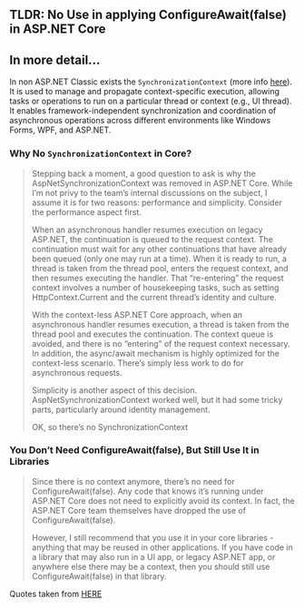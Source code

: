 ## TLDR: No Use in applying ConfigureAwait(false) in ASP.NET Core

## In more detail...

In non ASP.NET Classic exists the `SynchronizationContext` (more info [here](https://learn.microsoft.com/en-us/archive/msdn-magazine/2011/february/msdn-magazine-parallel-computing-it-s-all-about-the-synchronizationcontext)).
It is used to manage and propagate context-specific execution, allowing tasks or operations to run on a particular thread or context (e.g., UI thread). 
It enables framework-independent synchronization and coordination of asynchronous operations across different environments like Windows Forms, WPF, and ASP.NET.

### Why No `SynchronizationContext` in Core?

>Stepping back a moment, a good question to ask is why the AspNetSynchronizationContext was removed in ASP.NET Core. While I’m not privy to the team’s internal discussions on the subject, I assume it is for two reasons: performance and simplicity. Consider the performance aspect first.
>
>When an asynchronous handler resumes execution on legacy ASP.NET, the continuation is queued to the request context. The continuation must wait for any other continuations that have already been queued (only one may run at a time). When it is ready to run, a thread is taken from the thread pool, enters the request context, and then resumes executing the handler. That “re-entering” the request context involves a number of housekeeping tasks, such as setting HttpContext.Current and the current thread’s identity and culture.
>
>With the context-less ASP.NET Core approach, when an asynchronous handler resumes execution, a thread is taken from the thread pool and executes the continuation. The context queue is avoided, and there is no “entering” of the request context necessary. In addition, the async/await mechanism is highly optimized for the context-less scenario. There’s simply less work to do for asynchronous requests.
>
>Simplicity is another aspect of this decision. AspNetSynchronizationContext worked well, but it had some tricky parts, particularly around identity management.
>
>OK, so there’s no SynchronizationContext

### You Don’t Need ConfigureAwait(false), But Still Use It in Libraries

>Since there is no context anymore, there’s no need for ConfigureAwait(false). Any code that knows it’s running under ASP.NET Core does not need to explicitly avoid its context. In fact, the ASP.NET Core team themselves have dropped the use of ConfigureAwait(false).
>
>However, I still recommend that you use it in your core libraries - anything that may be reused in other applications. If you have code in a library that may also run in a UI app, or legacy ASP.NET app, or anywhere else there may be a context, then you should still use ConfigureAwait(false) in that library.
 
Quotes taken from [HERE](https://blog.stephencleary.com/2017/03/aspnetcore-synchronization-context.html)